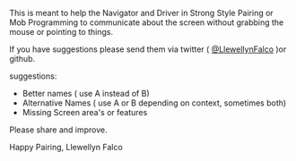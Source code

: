 This is meant to help the Navigator and Driver in Strong Style Pairing or Mob Programming to communicate about the screen without grabbing the mouse or pointing to things.

If you have suggestions please send them via twitter ( [@LlewellynFalco](http://www.twitter.com/llewellynfalco ) )or github.

suggestions:
 * Better names ( use A instead of B)
 * Alternative Names ( use A or B depending on context, sometimes both)
 * Missing Screen area's or features


 Please share and improve.

 Happy Pairing,
 Llewellyn Falco
